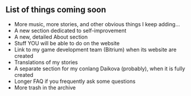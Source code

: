 <BackToOther :others="2"></BackToOther>

## List of things coming soon

- More music, more stories, and other obvious things I keep adding...
- A new section dedicated to self-improvement
- A new, detailed About section
- Stuff YOU will be able to do on the website
- Link to my game development team (Bitrium) when its website are created
- Translations of my stories
- A separate section for my conlang Daikova (probably), when it is fully created
- Longer FAQ if you frequently ask some questions
- More trash in the archive